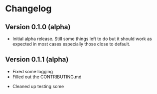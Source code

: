 # Changelog

## Version 0.1.0 (alpha)

- Initial alpha release. Still some things left to do but it should work as expected in most cases especially those close to default.

## Version 0.1.1 (alpha)

- Fixed some logging
- Filled out the CONTRIBUTING.md
* Cleaned up testing some

